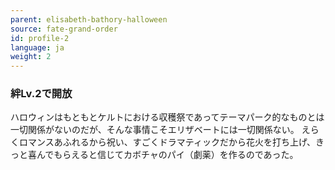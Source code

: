 ```yaml
---
parent: elisabeth-bathory-halloween
source: fate-grand-order
id: profile-2
language: ja
weight: 2
---
```


### 絆Lv.2で開放

ハロウィンはもともとケルトにおける収穫祭であってテーマパーク的なものとは一切関係がないのだが、そんな事情こそエリザベートには一切関係ない。
えらくロマンスあふれるから祝い、すごくドラマティックだから花火を打ち上げ、きっと喜んでもらえると信じてカボチャのパイ（劇薬）を作るのであった。
